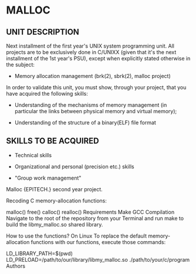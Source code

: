 # MALLOC

## UNIT DESCRIPTION

Next installment of the first year's UNIX system programming unit. All projects are to be exclusively done in C/UNIXX (given that it's the next installment of the 1st year's PSU), except when explicitly stated otherwise in the subject:

- Memory allocation management (brk(2), sbrk(2), malloc project)

In order to validate this unit, you must show, through your project, that you have acquired the following skills:

- Understanding of the mechanisms of memory management (in particular the links between physical memory and virtual memory);

- Understanding of the structure of a binary(ELF) file format

## SKILLS TO BE ACQUIRED

- Technical skills

- Organizational and personal (precision etc.) skills

- "Group work management"

Malloc
{EPITECH.} second year project.

Recoding C memory-allocation functions:

malloc()
free()
calloc()
realloc()
Requirements
Make
GCC
Compilation
Navigate to the root of the repository from your Terminal and run make to build the libmy_malloc.so shared library.

How to use the functions?
On Linux
To replace the default memory-allocation functions with our functions, execute those commands:

LD_LIBRARY_PATH=$(pwd)
LD_PRELOAD=/path/to/our/library/libmy_malloc.so ./path/to/your/c/program
Authors

